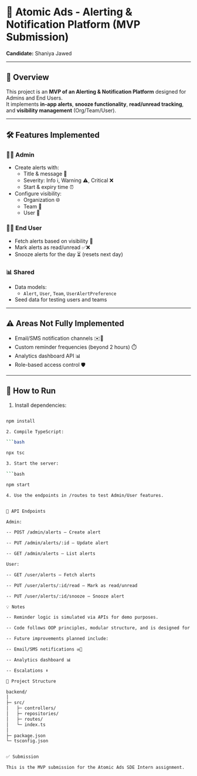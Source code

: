 # 🚨 Atomic Ads - Alerting & Notification Platform (MVP Submission)

**Candidate:** Shaniya Jawed  

---

## 📌 Overview
This project is an **MVP of an Alerting & Notification Platform** designed for Admins and End Users.  
It implements **in-app alerts**, **snooze functionality**, **read/unread tracking**, and **visibility management** (Org/Team/User).  

---

## 🛠 Features Implemented

### 👩‍💼 Admin
- Create alerts with:
  - Title & message 📝
  - Severity: Info ℹ️, Warning ⚠️, Critical ❌
  - Start & expiry time ⏰
- Configure visibility:
  - Organization 🌐
  - Team 👥
  - User 👤

### 👨‍💻 End User
- Fetch alerts based on visibility 🔔
- Mark alerts as read/unread ✅❌
- Snooze alerts for the day ⏳ (resets next day)

### 📊 Shared
- Data models:
  - `Alert`, `User`, `Team`, `UserAlertPreference`
- Seed data for testing users and teams

---

## ⚠️ Areas Not Fully Implemented
- Email/SMS notification channels ✉️📱
- Custom reminder frequencies (beyond 2 hours) ⏱️
- Analytics dashboard API 📊
- Role-based access control 🛡️

---

## 🚀 How to Run

1. Install dependencies:

```bash

npm install

2. Compile TypeScript:

```bash

npx tsc

3. Start the server:

```bash

npm start

4. Use the endpoints in /routes to test Admin/User features.


🔗 API Endpoints

Admin:

-- POST /admin/alerts – Create alert

-- PUT /admin/alerts/:id – Update alert

-- GET /admin/alerts – List alerts

User:

-- GET /user/alerts – Fetch alerts

-- PUT /user/alerts/:id/read – Mark as read/unread

-- PUT /user/alerts/:id/snooze – Snooze alert

💡 Notes

-- Reminder logic is simulated via APIs for demo purposes.

-- Code follows OOP principles, modular structure, and is designed for extensibility.

-- Future improvements planned include:

-- Email/SMS notifications ✉️📱

-- Analytics dashboard 📊

-- Escalations ⬆️

📁 Project Structure

backend/
│
├─ src/
│   ├─ controllers/
│   ├─ repositories/
│   ├─ routes/
│   └─ index.ts
│
├─ package.json
└─ tsconfig.json


✅ Submission

This is the MVP submission for the Atomic Ads SDE Intern assignment.